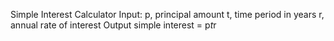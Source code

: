 Simple Interest Calculator
Input:
   p, principal amount
   t, time period in years
   r, annual rate of interest
Output
   simple interest = p*t*r
